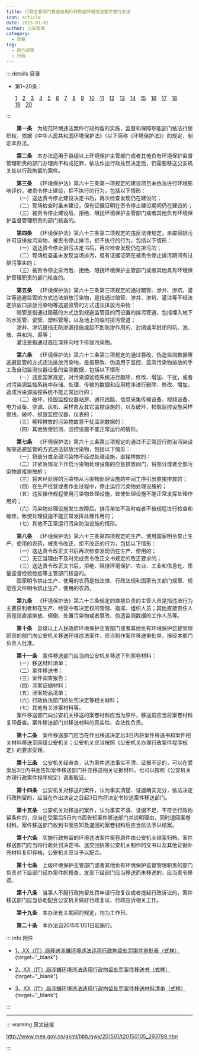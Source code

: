 ```yaml
---
title: 行政主管部门移送适用行政拘留环境违法案件暂行办法
icon: article
date: 2015-01-01
author: 公安部等
category:
  - 规章
tag:
  - 部门规章
  - 行政
---
```


::: details 目录

- 第1~20条：
  
  [1](#t1)&emsp;[2](#t2)&emsp;[3](#t3)&emsp;[4](#t4)&emsp;[5](#t5)&emsp;[6](#t6)&emsp;[7](#t7)&emsp;[8](#t8)&emsp;[9](#t9)&emsp;[10](#t10)&emsp;[11](#t11)&emsp;[12](#t12)&emsp;[13](#t13)&emsp;[14](#t14)&emsp;[15](#t15)&emsp;[16](#t16)&emsp;[17](#t17)&emsp;[18](#t18)&emsp;[19](#t19)&emsp;[20](#t20)

:::

<p id="t1">&emsp;&emsp;<b>第一条</b>&emsp;为规范环境违法案件行政拘留的实施，监督和保障职能部门依法行使职权，依据《中华人民共和国环境保护法》（以下简称《环境保护法》）的规定，制定本办法。</p>
<p id="t2">&emsp;&emsp;<b>第二条</b>&emsp;本办法适用于县级以上环境保护主管部门或者其他负有环境保护监督管理职责的部门办理尚不构成犯罪，依法作出行政处罚决定后，仍需要移送公安机关处以行政拘留的案件。</p>
<p id="t3">&emsp;&emsp;<b>第三条</b>&emsp;《环境保护法》第六十三条第一项规定的建设项目未依法进行环境影响评价，被责令停止建设，拒不执行的行为，包括以下情形：<br>
&emsp;&emsp;（一）送达责令停止建设决定书后，再次检查发现仍在建设的；<br>
&emsp;&emsp;（二）现场检查时虽未建设，但有证据证明在责令停止建设期间仍在建设的；<br>
&emsp;&emsp;（三）被责令停止建设后，拒绝、阻扰环境保护主管部门或者其他负有环境保护监督管理职责的部门核查的。</p>
<p id="t4">&emsp;&emsp;<b>第四条</b>&emsp;《环境保护法》第六十三条第二项规定的违反法律规定，未取得排污许可证排放污染物，被责令停止排污，拒不执行的行为，包括以下情形：<br>
&emsp;&emsp;（一）送达责令停止排污决定书后，再次检查发现仍在排污的；<br>
&emsp;&emsp;（二）现场检查虽未发现当场排污，但有证据证明在被责令停止排污期间有过排污事实的；<br>
&emsp;&emsp;（三）被责令停止排污后，拒绝、阻挠环境保护主管部门或者其他具有环境保护管理职责的部门核查的。</p>
<p id="t5">&emsp;&emsp;<b>第五条</b>&emsp;《环境保护法》第六十三条第三项规定的通过暗管、渗井、渗坑、灌注等逃避监管的方式违法排放污染物，是指通过暗管、渗井、渗坑、灌注等不经法定排放口排放污染物等逃避监管的方式违法排放污染物：<br>
&emsp;&emsp;暗管是指通过隐蔽的方式达到规避监管目的而设置的排污管道，包括埋入地下的水泥管、瓷管、塑料管等，以及地上的临时排污管道；<br>
&emsp;&emsp;渗井、渗坑是指无防渗漏措施或起不到防渗作用的、封闭或半封闭的坑、池、塘、井和沟、渠等；<br>
&emsp;&emsp;灌注是指通过高压深井向地下排放污染物。</p>
<p id="t6">&emsp;&emsp;<b>第六条</b>&emsp;《环境保护法》第六十三条第三项规定的通过篡改、伪造监测数据等逃避监管的方式违法排放污染物，是指篡改、伪造用于监控、监测污染物排放的手工及自动监测仪器设备的监测数据，包括以下情形：<br>
&emsp;&emsp;（一）违反国家规定，对污染源监控系统进行删除、修改、增加、干扰，或者对污染源监控系统中存储、处理、传输的数据和应用程序进行删除、修改、增加，造成污染源监控系统不能正常运行的；<br>
&emsp;&emsp;（二）破坏、损毁监控仪器站房、通讯线路、信息采集传输设备、视频设备、电力设备、空调、风机、采样泵及其它监控设施的，以及破坏、损毁监控设施采样管线，破坏、损毁监控仪器、仪表的；<br>
&emsp;&emsp;（三）稀释排放的污染物故意干扰监测数据的；<br>
&emsp;&emsp;（四）其他致使监测、监控设施不能正常运行的情形。</p>
<p id="t7">&emsp;&emsp;<b>第七条</b>&emsp;《环境保护法》第六十三条第三项规定的通过不正常运行防治污染设施等逃避监管的方式违法排放污染物，包括以下情形：<br>
&emsp;&emsp;（一）将部分或全部污染物不经过处理设施，直接排放的；<br>
&emsp;&emsp;（二）非紧急情况下开启污染物处理设施的应急排放阀门，将部分或者全部污染物直接排放的；<br>
&emsp;&emsp;（三）将未经处理的污染物从污染物处理设施的中间工序引出直接排放的；<br>
&emsp;&emsp;（四）在生产经营或者作业过程中，停止运行污染物处理设施的；<br>
&emsp;&emsp;（五）违反操作规程使用污染物处理设施，致使处理设施不能正常发挥处理作用的；<br>
&emsp;&emsp;（六）污染物处理设施发生故障后，排污单位不及时或者不按规程进行检查和维修，致使处理设施不能正常发挥处理作用的；<br>
&emsp;&emsp;（七）其他不正常运行污染防治设施的情形。</p>
<p id="t8">&emsp;&emsp;<b>第八条</b>&emsp;《环境保护法》第六十三条第四项规定的生产、使用国家明令禁止生产、使用的农药，被责令改正，拒不改正的行为，包括以下情形：<br>
&emsp;&emsp;（一）送达责令改正文书后再次检查发现仍在生产、使用的；<br>
&emsp;&emsp;（二）无正当理由不及时完成责令改正文书规定的改正要求的；<br>
&emsp;&emsp;（三）送达责令改正文书后，拒绝、阻挠环境保护、农业、工业和信息化、质量监督检验检疫等主管部门核查的。<br>
&emsp;&emsp;国家明令禁止生产、使用的农药是指法律、行政法规和国家有关部门规章、规范性文件明令禁止生产、使用的农药。</p>
<p id="t9">&emsp;&emsp;<b>第九条</b>&emsp;《环境保护法》第六十三条规定的直接负责的主管人员是指违法行为主要获利者和在生产、经营中有决定权的管理、指挥、组织人员；其他直接责任人员是指直接排放、倾倒、处置污染物或者篡改、伪造监测数据的工作人员等。</p>
<p id="t10">&emsp;&emsp;<b>第十条</b>&emsp;县级以上人民政府环境保护主管部门或者其他负有环境保护监督管理职责的部门向公安机关移送环境违法案件，应当制作案件移送审批单，报经本部门负责人批准。</p>
<p id="t11">&emsp;&emsp;<b>第十一条</b>&emsp;案件移送部门应当向公安机关移送下列案卷材料：<br>
&emsp;&emsp;（一）移送材料清单；<br>
&emsp;&emsp;（二）案件移送书；<br>
&emsp;&emsp;（三）案件调查报告；<br>
&emsp;&emsp;（四）涉案证据材料；<br>
&emsp;&emsp;（五）涉案物品清单；<br>
&emsp;&emsp;（六）行政执法部门的处罚决定等相关材料；<br>
&emsp;&emsp;（七）其他有关涉案材料等。<br>
&emsp;&emsp;案件移送部门向公安机关移送的案卷材料应当为原件，移送前应当将案卷材料复印备查。案件移送部门对移送材料的真实性、合法性负责。</p>
<p id="t12">&emsp;&emsp;<b>第十二条</b>&emsp;案件移送部门应当在作出移送决定后3日内将案件移送书和案件相关材料移送至同级公安机关；公安机关应当按照《公安机关办理行政案件程序规定》的要求受理。</p>
<p id="t13">&emsp;&emsp;<b>第十三条</b>&emsp;公安机关经审查，认为案件违法事实不清、证据不足的，可以在受案后3日内书面告知案件移送部门补充移送相关证据材料，也可以按照《公安机关办理行政案件程序规定》调查取证。</p>
<p id="t14">&emsp;&emsp;<b>第十四条</b>&emsp;公安机关对移送的案件，认为事实清楚、证据确实充分，依法决定行政拘留的，应当在作出决定之日起3日内将决定书抄送案件移送部门。</p>
<p id="t15">&emsp;&emsp;<b>第十五条</b>&emsp;公安机关对移送的案件，认为事实不清、证据不足，不符合行政拘留条件的，应当在受案后5日内书面告知案件移送部门并说明理由，同时退回案卷材料。案件移送部门收到书面告知及退回的案卷材料后应当依法予以结案。</p>
<p id="t16">&emsp;&emsp;<b>第十六条</b>&emsp;实施行政拘留的环境违法案件案卷原件由公安机关结案归档。案件移送部门应当将行政处罚决定书、送交回执等公安机关制作的文书以及其他证据补充材料复印存档，公安机关应当予以配合。</p>
<p id="t17">&emsp;&emsp;<b>第十七条</b>&emsp;上级环境保护主管部门或者其他负有环境保护监督管理职责的部门负责对下级部门经办案件的稽查，发现下级部门应当移送而未移送的，应当责令移送。</p>
<p id="t18">&emsp;&emsp;<b>第十八条</b>&emsp;当事人不服行政拘留处罚申请行政复议或者提起行政诉讼的，案件移送部门应当协助配合公安机关做好行政复议、行政应诉相关工作。</p>
<p id="t19">&emsp;&emsp;<b>第十九条</b>&emsp;本办法有关期间的规定，均为工作日。</p>
<p id="t20">&emsp;&emsp;<b>第二十条</b>&emsp;本办法自2015年1月1日起施行。</p>

::: info 附件

- [1、XX（厅）局移送涉嫌环境违法适用行政拘留处罚案件审批表（式样）](/static/doc/P4/附件1：XX（厅）局移送涉嫌环境违法适用行政拘留处罚案件审批表（式样）.doc){target="_blank"}

- [2、XX（厅）局涉嫌环境违法适用行政拘留处罚案件移送书（式样）](/static/doc/P4/附件2：XX（厅）局涉嫌环境违法适用行政拘留处罚案件移送书（式样）.doc){target="_blank"}

- [3、XX（厅）局涉嫌环境违法适用行政拘留处罚案件移送材料清单（式样）](/static/doc/P4/附件3：XX（厅）局涉嫌环境违法适用行政拘留处罚案件移送材料清单（式样）.doc){target="_blank"}

:::

---

::: warning 原文链接

<http://www.mee.gov.cn/gkml/hbb/gwy/201501/t20150105_293789.htm>

:::